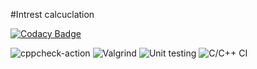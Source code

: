 #Intrest calcuclation

[![Codacy Badge](https://app.codacy.com/project/badge/Grade/745c3b5937e7450a9db842064d351b5a)](https://www.codacy.com/gh/stepin105091/IntrestCalci/dashboard?utm_source=github.com&amp;utm_medium=referral&amp;utm_content=stepin105091/IntrestCalci&amp;utm_campaign=Badge_Grade)

![cppcheck-action](https://github.com/stepin105091/IntrestCalci/workflows/cppcheck-action/badge.svg)
![Valgrind](https://github.com/99002768/INTEREST/workflows/Valgrind/badge.svg)
![Unit testing](https://github.com/99002768/INTEREST/workflows/Unit%20testing/badge.svg)
![C/C++ CI](https://github.com/99002768/INTEREST/workflows/C/C++%20CI/badge.svg)

